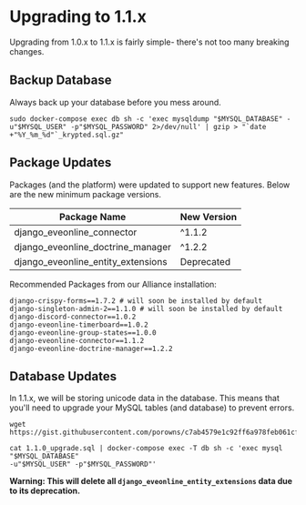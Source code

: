 # Upgrading to 1.1.x

Upgrading from 1.0.x to 1.1.x is fairly simple- there's not too many breaking changes. 

## Backup Database
Always back up your database before you mess around. 
```
sudo docker-compose exec db sh -c 'exec mysqldump "$MYSQL_DATABASE" -u"$MYSQL_USER" -p"$MYSQL_PASSWORD" 2>/dev/null' | gzip > "`date +"%Y_%m_%d"`_krypted.sql.gz"
```

## Package Updates
Packages (and the platform) were updated to support new features. Below are the new minimum package versions.

|   Package Name     |   New Version    |
|  ---  |  ---  |
|   django_eveonline_connector   |   ^1.1.2    |
|   django_eveonline_doctrine_manager   |   ^1.2.2    |
|   django_eveonline_entity_extensions   |   Deprecated    |


Recommended Packages from our Alliance installation:
```
django-crispy-forms==1.7.2 # will soon be installed by default
django-singleton-admin-2==1.1.0 # will soon be installed by default
django-discord-connector==1.0.2
django-eveonline-timerboard==1.0.2
django-eveonline-group-states==1.0.0
django-eveonline-connector==1.1.2
django-eveonline-doctrine-manager==1.2.2
```

## Database Updates
In 1.1.x, we will be storing unicode data in the database. This means that you'll need to upgrade your MySQL tables (and database) to prevent errors.

```
wget https://gist.githubusercontent.com/porowns/c7ab4579e1c92ff6a978feb061cf7abf/raw/b5aaa4bdebbf065cc7adbabd1ba69d85b4860b27/1.1.0_upgrade.sql
```
```
cat 1.1.0_upgrade.sql | docker-compose exec -T db sh -c 'exec mysql "$MYSQL_DATABASE" 
-u"$MYSQL_USER" -p"$MYSQL_PASSWORD"'
```

**Warning: This will delete all `django_eveonline_entity_extensions` data due to its deprecation.**